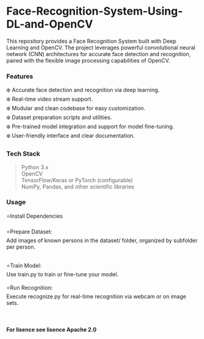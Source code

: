 # Face-Recognition-System-Using-DL-and-OpenCV
This repository provides a Face Recognition System built with Deep Learning and OpenCV. The project leverages powerful convolutional neural network (CNN) architectures for accurate face detection and recognition, paired with the flexible image processing capabilities of OpenCV.


### Features
❄️ Accurate face detection and recognition via deep learning.<br>
❄️ Real-time video stream support.<br>
❄️ Modular and clean codebase for easy customization.<br>
❄️ Dataset preparation scripts and utilities.<br>
❄️ Pre-trained model integration and support for model fine-tuning.<br>
❄️ User-friendly interface and clear documentation.<br>

### Tech Stack<br>
> Python 3.x<br>
> OpenCV<br>
> TensorFlow/Keras or PyTorch (configurable)<br>
> NumPy, Pandas, and other scientific libraries<br>

### Usage
⭐Install Dependencies<br>
<br>
⭐Prepare Dataset:<br>
Add images of known persons in the dataset/ folder, organized by subfolder per person.<br><br>

⭐Train Model:<br>
Use train.py to train or fine-tune your model.<br>
<br>
⭐Run Recognition:<br>
Execute recognize.py for real-time recognition via webcam or on image sets.<br>
<br><br>

#### For lisence see lisence Apache 2.0
